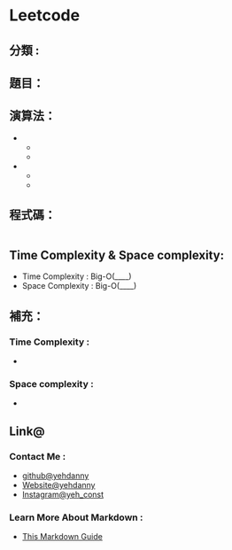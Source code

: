 # Leetcode  

## 分類 : 

## 題目：

## 演算法：
- 
  - 
  - 
- 
  - 
  - 

## 程式碼：
```python

```
## Time Complexity & Space complexity:
- Time Complexity   :   Big-O(____)
- Space Complexity   :  Big-O(____)

## 補充：
### Time Complexity :
- 
### Space complexity :
- 

## Link@
### Contact Me : 
- [github@yehdanny](https://github.com/yehdanny)
- [Website@yehdanny](https://yehdanny.github.io/mypage/html/index.html)
- [Instagram@yeh_const](https://www.instagram.com/yeh_const?igsh=MTVlNTl2eGVkeWI2MA%3D%3D&utm_source=qr)
### Learn More About Markdown :
- [This Markdown Guide](https://www.markdownguide.org/)
